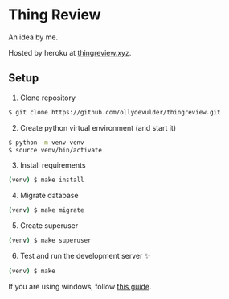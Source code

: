 # Thing Review

An idea by me.

Hosted by heroku at [thingreview.xyz](https://thingreview.xyz).

## Setup
1. Clone repository
```bash
$ git clone https://github.com/ollydevulder/thingreview.git
```
2. Create python virtual environment (and start it)
```bash
$ python -m venv venv
$ source venv/bin/activate
```
3. Install requirements
```bash
(venv) $ make install
```
4. Migrate database
```bash
(venv) $ make migrate
```
5. Create superuser
```bash
(venv) $ make superuser
```
6. Test and run the development server :sparkles:
```bash
(venv) $ make
```

If you are using windows, follow [this guide](WIN_SETUP.md).